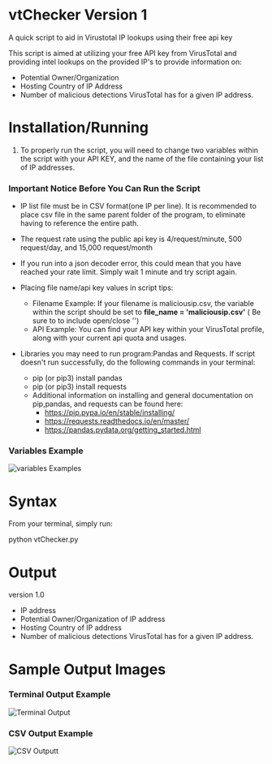 # vtChecker Version 1
A quick script to aid in Virustotal IP lookups using their free api key

This script is aimed at utilizing your free API key from VirusTotal and providing intel lookups on the provided IP's to provide information on:

- Potential Owner/Organization
- Hosting Country of IP Address
- Number of malicious detections VirusTotal has for a given IP address.
  


# Installation/Running

1.  To properly run the script, you will need to change two variables within the script with your API KEY, and the name of the file containing your list of IP addresses. 

### **Important Notice Before You Can Run the Script**
  - IP list file must be in CSV format(one IP per line). It is recommended to place csv file in the same parent folder of the program, to eliminate having to reference the entire path.
  - The request rate using the public api key is 4/request/minute, 500 request/day, and 15,000 request/month
  - If you run into a json decoder error, this could mean that you have reached your rate limit. Simply wait 1 minute and try script again.
  
- Placing file name/api key values in script tips:
  - Filename Example: If your filename is maliciousip.csv, the variable within the script should be set to **file_name = 'maliciousip.csv'** ( Be sure to to include open/close '')
  - API Example: You can find your API key within your VirusTotal profile, along with your current api quota and usages.

- Libraries you may need to run program:Pandas and Requests. If script doesn't run successfully, do the following commands in your terminal:
  - pip (or pip3) install pandas
  - pip (or pip3) install requests
  - Additional information on installing and general documentation on pip,pandas, and requests can be found here:
    - https://pip.pypa.io/en/stable/installing/
    - https://requests.readthedocs.io/en/master/
    - https://pandas.pydata.org/getting_started.html
  
  

### Variables Example
![variables Examples](https://github.com/cybersecurebyte/vtchecker/blob/main/stuff/variables.png)



# Syntax

From your terminal, simply run:

 python vtChecker.py 


# Output

version 1.0
- IP address
- Potential Owner/Organization of IP address
- Hosting Country of IP address
- Number of malicious detections VirusTotal has for a given IP address.
  
  
# Sample Output Images

### Terminal Output Example

![Terminal Output ](https://github.com/cybersecurebyte/vtchecker/blob/main/stuff/terminal.png)

### CSV Output Example
![CSV Outputt ](https://github.com/cybersecurebyte/vtchecker/blob/main/stuff/csv.png)








  


